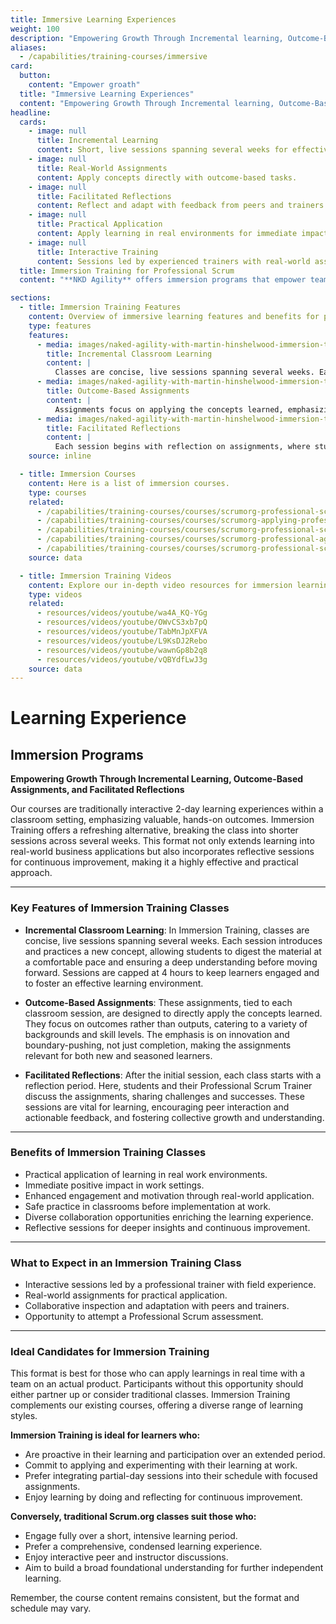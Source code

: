 ```yaml
---
title: Immersive Learning Experiences
weight: 100
description: "Empowering Growth Through Incremental learning, Outcome-Based assignements, and Facilitated Reflections"
aliases:
  - /capabilities/training-courses/immersive
card:
  button:
    content: "Empower groath"
  title: "Immersive Learning Experiences"
  content: "Empowering Growth Through Incremental learning, Outcome-Based assignements, and Facilitated Reflections"
headline:
  cards:
    - image: null
      title: Incremental Learning
      content: Short, live sessions spanning several weeks for effective learning.
    - image: null
      title: Real-World Assignments
      content: Apply concepts directly with outcome-based tasks.
    - image: null
      title: Facilitated Reflections
      content: Reflect and adapt with feedback from peers and trainers.
    - image: null
      title: Practical Application
      content: Apply learning in real environments for immediate impact.
    - image: null
      title: Interactive Training
      content: Sessions led by experienced trainers with real-world assignments.
  title: Immersion Training for Professional Scrum
  content: "**NKD Agility** offers immersion programs that empower teams to grow through incremental learning, real-world applications, and facilitated reflections led by Professional Scrum Trainers."

sections:
  - title: Immersion Training Features
    content: Overview of immersive learning features and benefits for professional development.
    type: features
    features:
      - media: images/naked-agility-with-martin-hinshelwood-immersion-training-classroom.png
        title: Incremental Classroom Learning
        content: |
          Classes are concise, live sessions spanning several weeks. Each session introduces a new concept, allowing students to digest the material at a comfortable pace. Sessions are capped at 4 hours for effective learning.
      - media: images/naked-agility-with-martin-hinshelwood-immersion-training-assignements.png
        title: Outcome-Based Assignments
        content: |
          Assignments focus on applying the concepts learned, emphasizing outcomes over outputs. The assignments are relevant to a range of skill levels, from beginners to advanced learners, ensuring real-world application.
      - media: images/naked-agility-with-martin-hinshelwood-immersion-training-reflections.png
        title: Facilitated Reflections
        content: |
          Each session begins with reflection on assignments, where students discuss challenges and successes with their Professional Scrum Trainer. This encourages peer feedback, actionable insights, and continuous growth.
    source: inline

  - title: Immersion Courses
    content: Here is a list of immersion courses.
    type: courses
    related:
      - /capabilities/training-courses/courses/scrumorg-professional-scrum-product-owner
      - /capabilities/training-courses/courses/scrumorg-applying-professional-scrum
      - /capabilities/training-courses/courses/scrumorg-professional-scrum-master
      - /capabilities/training-courses/courses/scrumorg-professional-agile-leadership-essentials
      - /capabilities/training-courses/courses/scrumorg-professional-scrum-with-user-experience
    source: data

  - title: Immersion Training Videos
    content: Explore our in-depth video resources for immersion learning.
    type: videos
    related:
      - resources/videos/youtube/wa4A_KQ-YGg
      - resources/videos/youtube/OWvCS3xb7pQ
      - resources/videos/youtube/TabMnJpXFVA
      - resources/videos/youtube/L9KsDJ2Rebo
      - resources/videos/youtube/wawnGp8b2q8
      - resources/videos/youtube/vQBYdfLwJ3g
    source: data
---
```


# Learning Experience

## Immersion Programs

**Empowering Growth Through Incremental Learning, Outcome-Based Assignments, and Facilitated Reflections**

Our courses are traditionally interactive 2-day learning experiences within a classroom setting, emphasizing valuable, hands-on outcomes. Immersion Training offers a refreshing alternative, breaking the class into shorter sessions across several weeks. This format not only extends learning into real-world business applications but also incorporates reflective sessions for continuous improvement, making it a highly effective and practical approach.

---

### Key Features of Immersion Training Classes

- **Incremental Classroom Learning**: In Immersion Training, classes are concise, live sessions spanning several weeks. Each session introduces and practices a new concept, allowing students to digest the material at a comfortable pace and ensuring a deep understanding before moving forward. Sessions are capped at 4 hours to keep learners engaged and to foster an effective learning environment.

- **Outcome-Based Assignments**: These assignments, tied to each classroom session, are designed to directly apply the concepts learned. They focus on outcomes rather than outputs, catering to a variety of backgrounds and skill levels. The emphasis is on innovation and boundary-pushing, not just completion, making the assignments relevant for both new and seasoned learners.

- **Facilitated Reflections**: After the initial session, each class starts with a reflection period. Here, students and their Professional Scrum Trainer discuss the assignments, sharing challenges and successes. These sessions are vital for learning, encouraging peer interaction and actionable feedback, and fostering collective growth and understanding.

---

### Benefits of Immersion Training Classes

- Practical application of learning in real work environments.
- Immediate positive impact in work settings.
- Enhanced engagement and motivation through real-world application.
- Safe practice in classrooms before implementation at work.
- Diverse collaboration opportunities enriching the learning experience.
- Reflective sessions for deeper insights and continuous improvement.

---

### What to Expect in an Immersion Training Class

- Interactive sessions led by a professional trainer with field experience.
- Real-world assignments for practical application.
- Collaborative inspection and adaptation with peers and trainers.
- Opportunity to attempt a Professional Scrum assessment.

---

### Ideal Candidates for Immersion Training

This format is best for those who can apply learnings in real time with a team on an actual product. Participants without this opportunity should either partner up or consider traditional classes. Immersion Training complements our existing courses, offering a diverse range of learning styles.

**Immersion Training is ideal for learners who:**

- Are proactive in their learning and participation over an extended period.
- Commit to applying and experimenting with their learning at work.
- Prefer integrating partial-day sessions into their schedule with focused assignments.
- Enjoy learning by doing and reflecting for continuous improvement.

**Conversely, traditional Scrum.org classes suit those who:**

- Engage fully over a short, intensive learning period.
- Prefer a comprehensive, condensed learning experience.
- Enjoy interactive peer and instructor discussions.
- Aim to build a broad foundational understanding for further independent learning.

Remember, the course content remains consistent, but the format and schedule may vary.
